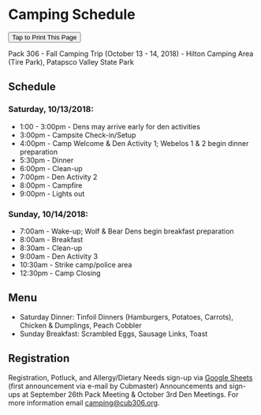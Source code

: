 # Camping Schedule #
<style>
@media print
{
    main{margin:0;padding:0;}
    header h1{font-size:50px;}
    #foot_contact{display:none;}
    ul li {font-size:0.9em;}
    
    h1{margin-top:0;padding-top:0;margin-bottom:0.5em;}
    h2{margin-top:0;margin-bottom:0.5em;font-size:1.25em;}
}
</style>
<button onclick="window.print()">Tap to Print This Page</button>

Pack 306 - Fall Camping Trip (October 13 - 14, 2018) - Hilton Camping Area (Tire Park), Patapsco Valley State Park

## Schedule ##

### Saturday, 10/13/2018:
* 1:00 - 3:00pm - Dens may arrive early for den activities
* 3:00pm - Campsite Check-in/Setup 
* 4:00pm - Camp Welcome & Den Activity 1; Webelos 1 & 2 begin dinner preparation
* 5:30pm - Dinner
* 6:00pm - Clean-up
* 7:00pm - Den Activity 2
* 8:00pm - Campfire 
* 9:00pm - Lights out  

### Sunday, 10/14/2018:
* 7:00am - Wake-up; Wolf & Bear Dens begin breakfast preparation
* 8:00am - Breakfast
* 8:30am - Clean-up
* 9:00am - Den Activity 3
* 10:30am - Strike camp/police area
* 12:30pm - Camp Closing

## Menu ##
* Saturday Dinner: Tinfoil Dinners (Hamburgers, Potatoes, Carrots), Chicken & Dumplings, Peach Cobbler
* Sunday Breakfast: Scrambled Eggs, Sausage Links, Toast

## Registration ##
Registration, Potluck, and Allergy/Dietary Needs sign-up via [Google Sheets][sheet] (first announcement via e-mail by Cubmaster)
Announcements and sign-ups at September 26th Pack Meeting & October 3rd Den Meetings.
For more information email [camping@cub306.org][camp].

<!-- image links -->
[hilton_img]: https://dnr.maryland.gov/publiclands/PublishingImages/PVSP_hiltonplayground.jpg "Hilton Park Area"
[camp]: mailto:camping@cub306.org "Camping Cordinator Email address"
[hilton]: https://dnr.maryland.gov/publiclands/Pages/central/patapscohilton.aspx "Patapsco Hilton Area"
[sheet]: https://www.google.com/sheets/about/ "What is google sheets"
[map]: https://maps.google.com/maps?f=q&source=s_q&hl=en&geocode=&q=1101+hilton+avenue+catonsville+md+21228&sll=37.0625%2c-95.677068&sspn=46.495626%2c78.662109&ie=UTF8&hq=&hnear=1101+Hilton+Ave%2c+Catonsville%2c+Baltimore%2c+Maryland+21228&t=h&z=16 "Google Map to camp site"
[menu]: https://docs.google.com/spreadsheets/d/1izvZjULJU3AtMdKsDQ7rGDGqJKODWIi6Z7PQCPW4LjA/edit?ts=5b9c7cb9 "Menu"
